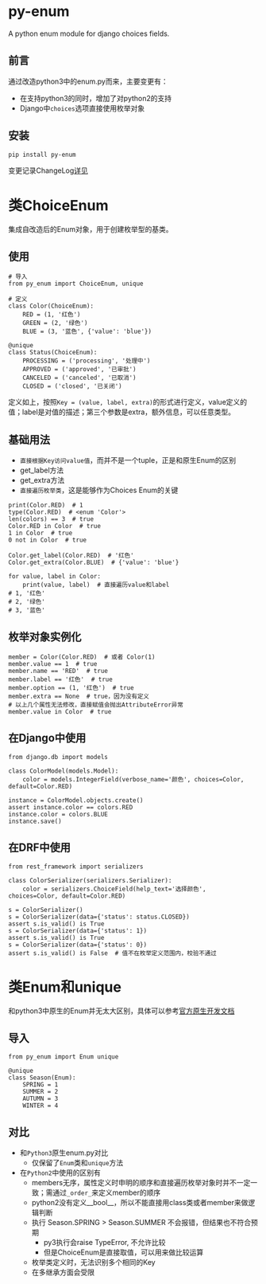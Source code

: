 # py-enum
A python enum module for django choices fields.

## 前言
通过改造python3中的enum.py而来，主要变更有：
- 在支持python3的同时，增加了对python2的支持
- Django中`choices`选项直接使用枚举对象

## 安装

	pip install py-enum

变更记录ChangeLog[详见](./docs/CHANGELOG-1.x.md)

# 类ChoiceEnum
集成自改造后的Enum对象，用于创建枚举型的基类。

## 使用

```
# 导入
from py_enum import ChoiceEnum, unique

# 定义
class Color(ChoiceEnum):
    RED = (1, '红色')
    GREEN = (2, '绿色')
    BLUE = (3, '蓝色', {'value': 'blue'})

@unique
class Status(ChoiceEnum):
    PROCESSING = ('processing', '处理中')
    APPROVED = ('approved', '已审批')
    CANCELED = ('canceled', '已取消')
    CLOSED = ('closed', '已关闭')
```
定义如上，按照`Key = (value, label, extra)`的形式进行定义，value定义的值；label是对值的描述；第三个参数是extra，额外信息，可以任意类型。

## 基础用法
- `直接根据Key访问value值`，而并不是一个tuple，正是和原生Enum的区别
- get_label方法
- get_extra方法
- `直接遍历枚举类`，这是能够作为Choices Enum的关键
```
print(Color.RED)  # 1
type(Color.RED)  # <enum 'Color'>
len(colors) == 3  # true
Color.RED in Color  # true
1 in Color  # true
0 not in Color  # true

Color.get_label(Color.RED)  # '红色'
Color.get_extra(Color.BLUE)  # {'value': 'blue'}

for value, label in Color:
    print(value, label)  # 直接遍历value和label
# 1, '红色'
# 2, '绿色'
# 3, '蓝色'
```
## 枚举对象实例化
```
member = Color(Color.RED)  # 或者 Color(1)
member.value == 1  # true
member.name == 'RED'  # true
member.label == '红色'  # true
member.option == (1, '红色')  # true
member.extra == None  # true，因为没有定义
# 以上几个属性无法修改，直接赋值会抛出AttributeError异常
member.value in Color  # true
```

## 在Django中使用
```
from django.db import models

class ColorModel(models.Model):
    color = models.IntegerField(verbose_name='颜色', choices=Color, default=Color.RED)

instance = ColorModel.objects.create()
assert instance.color == colors.RED
instance.color = colors.BLUE
instance.save()
```
## 在DRF中使用
```
from rest_framework import serializers

class ColorSerializer(serializers.Serializer):
    color = serializers.ChoiceField(help_text='选择颜色', choices=Color, default=Color.RED)

s = ColorSerializer()
s = ColorSerializer(data={'status': status.CLOSED})
assert s.is_valid() is True
s = ColorSerializer(data={'status': 1})
assert s.is_valid() is True
s = ColorSerializer(data={'status': 0})
assert s.is_valid() is False  # 值不在枚举定义范围内，校验不通过
```

# 类Enum和unique
和python3中原生的Enum并无太大区别，具体可以参考[官方原生开发文档](https://docs.python.org/3.6/library/enum.html)

## 导入

    from py_enum import Enum unique

    @unique
    class Season(Enum):
        SPRING = 1
        SUMMER = 2
        AUTUMN = 3
        WINTER = 4

## 对比
- 和`Python3`原生enum.py对比
  - 仅保留了`Enum`类和`unique`方法
- 在`Python2`中使用的区别有
  - members无序，属性定义时申明的顺序和直接遍历枚举对象时并不一定一致；需通过`_order_`来定义member的顺序
  - python2没有定义__bool__，所以不能直接用class类或者member来做逻辑判断
  - 执行 Season.SPRING > Season.SUMMER 不会报错，但结果也不符合预期
    - py3执行会raise TypeError, 不允许比较
    - 但是ChoiceEnum是直接取值，可以用来做比较运算
  - 枚举类定义时，无法识别多个相同的Key
  - 在多继承方面会受限
